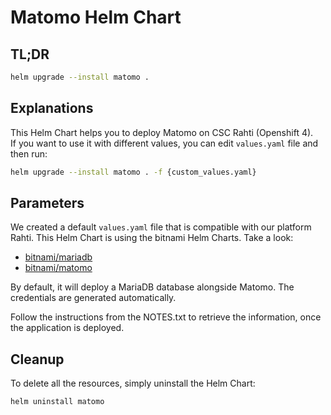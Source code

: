 # Matomo Helm Chart
## TL;DR
```sh
helm upgrade --install matomo .
```

## Explanations
This Helm Chart helps you to deploy Matomo on CSC Rahti (Openshift 4).  
If you want to use it with different values, you can edit `values.yaml` file and then run:  
```sh
helm upgrade --install matomo . -f {custom_values.yaml}
```

## Parameters
We created a default `values.yaml` file that is compatible with our platform Rahti. This Helm Chart is using the bitnami Helm Charts. Take a look:
- [bitnami/mariadb](https://github.com/bitnami/charts/tree/main/bitnami/mariadb)
- [bitnami/matomo](https://github.com/bitnami/charts/tree/main/bitnami/matomo)

By default, it will deploy a MariaDB database alongside Matomo. The credentials are generated automatically.

Follow the instructions from the NOTES.txt to retrieve the information, once the application is deployed.

## Cleanup
To delete all the resources, simply uninstall the Helm Chart:
```sh
helm uninstall matomo
```